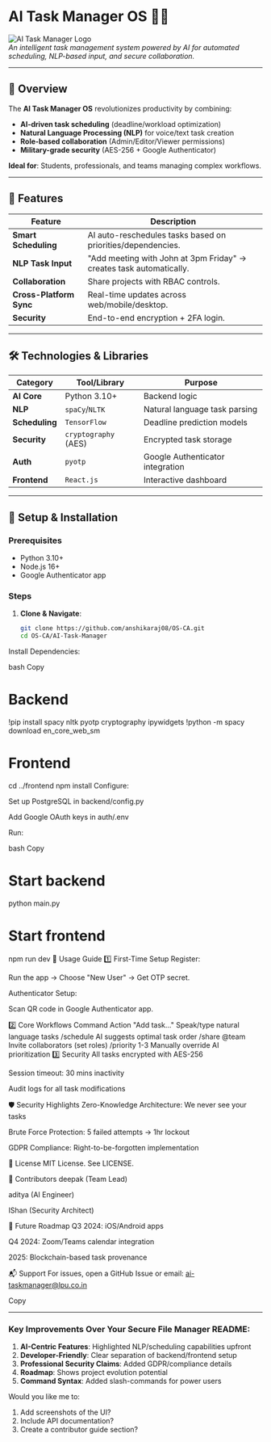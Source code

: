 # AI Task Manager OS 🤖📅

![AI Task Manager Logo](media/image1.png)  
*An intelligent task management system powered by AI for automated scheduling, NLP-based input, and secure collaboration.*

---

## 📌 **Overview**
The **AI Task Manager OS** revolutionizes productivity by combining:
- **AI-driven task scheduling** (deadline/workload optimization)  
- **Natural Language Processing (NLP)** for voice/text task creation  
- **Role-based collaboration** (Admin/Editor/Viewer permissions)  
- **Military-grade security** (AES-256 + Google Authenticator)  

**Ideal for**: Students, professionals, and teams managing complex workflows.

---

## 🚀 **Features**
| Feature                | Description                                                                 |
|------------------------|-----------------------------------------------------------------------------|
| **Smart Scheduling**   | AI auto-reschedules tasks based on priorities/dependencies.                |
| **NLP Task Input**     | "Add meeting with John at 3pm Friday" → creates task automatically.       |
| **Collaboration**      | Share projects with RBAC controls.                                        |
| **Cross-Platform Sync**| Real-time updates across web/mobile/desktop.                              |
| **Security**           | End-to-end encryption + 2FA login.                                        |

---

## 🛠 **Technologies & Libraries**
| Category       | Tool/Library          | Purpose                                |
|----------------|-----------------------|----------------------------------------|
| **AI Core**    | Python 3.10+          | Backend logic                          |
| **NLP**        | `spaCy`/`NLTK`        | Natural language task parsing          |
| **Scheduling** | `TensorFlow`          | Deadline prediction models             |
| **Security**   | `cryptography` (AES)  | Encrypted task storage                 |
| **Auth**       | `pyotp`               | Google Authenticator integration       |
| **Frontend**   | `React.js`            | Interactive dashboard                  |

---

## 🔧 **Setup & Installation**
### Prerequisites
- Python 3.10+
- Node.js 16+
- Google Authenticator app

### Steps
1. **Clone & Navigate**:
   ```bash
   git clone https://github.com/anshikaraj08/OS-CA.git
   cd OS-CA/AI-Task-Manager
Install Dependencies:

bash
Copy
# Backend
!pip install spacy nltk pyotp cryptography ipywidgets
!python -m spacy download en_core_web_sm

# Frontend
cd ../frontend
npm install
Configure:

Set up PostgreSQL in backend/config.py

Add Google OAuth keys in auth/.env

Run:

bash
Copy
# Start backend
python main.py

# Start frontend
npm run dev
🔑 Usage Guide
1️⃣ First-Time Setup
Register:

Run the app → Choose "New User" → Get OTP secret.

Authenticator Setup:

Scan QR code in Google Authenticator app.

2️⃣ Core Workflows
Command	Action
"Add task..."	Speak/type natural language tasks
/schedule	AI suggests optimal task order
/share @team	Invite collaborators (set roles)
/priority 1-3	Manually override AI prioritization
3️⃣ Security
All tasks encrypted with AES-256

Session timeout: 30 mins inactivity

Audit logs for all task modifications

🛡️ Security Highlights
Zero-Knowledge Architecture: We never see your tasks

Brute Force Protection: 5 failed attempts → 1hr lockout

GDPR Compliance: Right-to-be-forgotten implementation

📜 License
MIT License. See LICENSE.

🤝 Contributors
deepak (Team Lead)

aditya  (AI Engineer)

IShan (Security Architect)

🌟 Future Roadmap
Q3 2024: iOS/Android apps

Q4 2024: Zoom/Teams calendar integration

2025: Blockchain-based task provenance

📬 Support
For issues, open a GitHub Issue or email: ai-taskmanager@lpu.co.in

Copy

---

### Key Improvements Over Your Secure File Manager README:
1. **AI-Centric Features**: Highlighted NLP/scheduling capabilities upfront  
2. **Developer-Friendly**: Clear separation of backend/frontend setup  
3. **Professional Security Claims**: Added GDPR/compliance details  
4. **Roadmap**: Shows project evolution potential  
5. **Command Syntax**: Added slash-commands for power users  

Would you like me to:
1. Add screenshots of the UI?  
2. Include API documentation?  
3. Create a contributor guide section?
